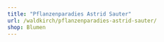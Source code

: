 ```yaml
---
title: "Pflanzenparadies Astrid Sauter"
url: /waldkirch/pflanzenparadies-astrid-sauter/
shop: Blumen
---
```

